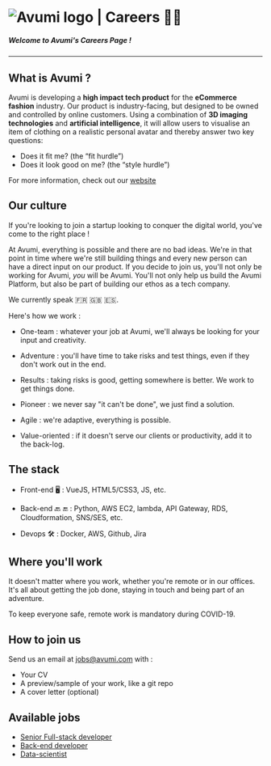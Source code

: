 # ![Avumi logo](https://www.avumi.com/img/avumi-logo.png) | Careers :technologist:

##### **Welcome to Avumi's Careers Page !**

***

## What is Avumi ?

Avumi is developing a **high impact tech product** for the **eCommerce fashion** industry. Our product is industry-facing, but designed to be owned and controlled by online customers. Using a combination of **3D imaging technologies** and **artificial intelligence**, it will allow users to visualise an item of clothing on a realistic personal avatar and thereby answer two key questions:
* Does it fit me? (the “fit hurdle”)
* Does it look good on me? (the “style hurdle”)

For more information, check out our [website](https://www.avumi.com/)

## Our culture

If you're looking to join a startup looking to conquer the digital world, you've come to the right place !

At Avumi, everything is possible and there are no bad ideas. We're in that point in time where we're still building things and every new person can have a direct input on our product. If you decide to join us, you'll not only be working for Avumi, *you* will be Avumi. You'll not only help us build the Avumi Platform, but also be part of building our ethos as a tech company.

We currently speak :fr: :uk: :es:.

Here's how we work :

* One-team : whatever your job at Avumi, we'll always be looking for your input and creativity.

* Adventure : you'll have time to take risks and test things, even if they don't work out in the end.

* Results : taking risks is good, getting somewhere is better. We work to get things done.

* Pioneer : we never say "it can't be done", we just find a solution.

* Agile : we're adaptive, everything is possible.

* Value-oriented : if it doesn't serve our clients or productivity, add it to the back-log.


## The stack

* Front-end :desktop_computer: : VueJS, HTML5/CSS3, JS, etc.

* Back-end :back: :end: : Python, AWS EC2, lambda, API Gateway, RDS, Cloudformation, SNS/SES, etc.

* Devops :hammer_and_wrench: : Docker, AWS, Github, Jira

## Where you'll work

It doesn't matter where you work, whether you're remote or in our offices. It's all about getting the job done, staying in touch and being part of an adventure.

To keep everyone safe, remote work is mandatory during COVID-19.

## How to join us

Send us an email at jobs@avumi.com with :
* Your CV
* A preview/sample of your work, like a git repo
* A cover letter (optional)

## Available jobs
* [Senior Full-stack developer](Senior-Dev-full-stack.md)
* [Back-end developer](Dev-bacck-end.md)
* [Data-scientist](Data-Scientist.md)

